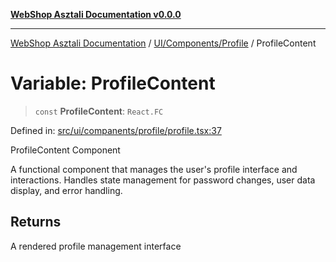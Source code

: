 [**WebShop Asztali Documentation v0.0.0**](../../../../README.md)

***

[WebShop Asztali Documentation](../../../../modules.md) / [UI/Components/Profile](../README.md) / ProfileContent

# Variable: ProfileContent

> `const` **ProfileContent**: `React.FC`

Defined in: [src/ui/companents/profile/profile.tsx:37](https://github.com/yourusername/webshop_asztali/blob/6cd6b8ff5f7d5531f80a92ddbde9cd7ab8ecd569/src/ui/companents/profile/profile.tsx#L37)

ProfileContent Component

A functional component that manages the user's profile interface and interactions.
Handles state management for password changes, user data display, and error handling.

## Returns

A rendered profile management interface
